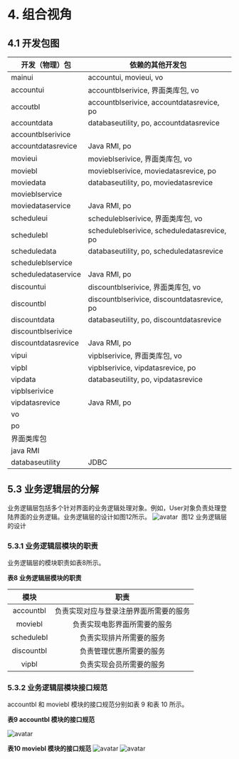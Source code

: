 # 4. 组合视角

## 4.1 开发包图

| 开发（物理）包     | 依赖的其他开发包 |
| ------------------ | ---------------- |
| mainui          | accountui, movieui, vo |
| accountui          | accountblserivice, 界面类库包, vo |
| accoutbl           | accountblserivice, accountdatasrevice, po |
| accountdata        | databaseutility, po, accountdatasrevice |
| accountblserivice  |                  |
| accountdatasrevice | Java RMI, po |
| movieui            | movieblserivice, 界面类库包, vo |
| moviebl            | movieblserivice, moviedatasrevice, po |
| moviedata          | databaseutility, po, moviedatasrevice |
| movieblservice     |                  |
| moviedataservice   | Java RMI, po |
| scheduleui    | scheduleblserivice, 界面类库包, vo |
| schedulebl    | scheduleblserivice, scheduledatasrevice, po |
| scheduledata  | databaseutility, po, scheduledatasrevice |
| scheduleblservice |                  |
| scheduledataservice | Java RMI, po |
| discountui          | discountblserivice, 界面类库包, vo |
| discountbl           | discountblserivice, discountdatasrevice, po |
| discountdata        | databaseutility, po, discountdatasrevice |
| discountblserivice  |                  |
| discountdatasrevice | Java RMI, po |
| vipui          | vipblserivice, 界面类库包, vo |
| vipbl           | vipblserivice, vipdatasrevice, po |
| vipdata        | databaseutility, po, vipdatasrevice |
| vipblserivice  |                  |
| vipdatasrevice | Java RMI, po |
| vo                 |                  |
| po                 |                  |
| 界面类库包           |                  |
| java RMI     |                  |
| databaseutility     |JDBC                |


## 5.3 业务逻辑层的分解

​       业务逻辑层包括多个针对界面的业务逻辑处理对象。例如，User对象负责处理登陆界面的业务逻辑。业务逻辑层的设计如图12所示。
![avatar](https://i.loli.net/2019/04/11/5caf20b046b54.png)
​									图12 业务逻辑层的设计

### 5.3.1 业务逻辑层模块的职责

业务逻辑层的模块职责如表8所示。

**表8 业务逻辑层模块的职责**

|      模块       |                  职责                  |
| :-------------: | :------------------------------------: |
|    accountbl    | 负责实现对应与登录注册界面所需要的服务 |
|     moviebl     |      负责实现电影界面所需要的服务      |
| schedulebl |        负责实现排片所需要的服务        |
|  discountbl   |        负责管理优惠所需要的服务        |
|      vipbl      |        负责实现会员所需要的服务        |



### 5.3.2 业务逻辑层模块接口规范

accountbl 和 moviebl 模块的接口规范分别如表 9 和表 10 所示。

**表9 accountbl 模块的接口规范**

![avatar](https://i.loli.net/2019/04/11/5caf1ff3b3652.png)

**表10 moviebl 模块的接口规范**
![avatar](https://i.loli.net/2019/04/11/5caf21cb01a55.png)
![avatar](https://i.loli.net/2019/04/11/5caf21d3e0f6a.png)



